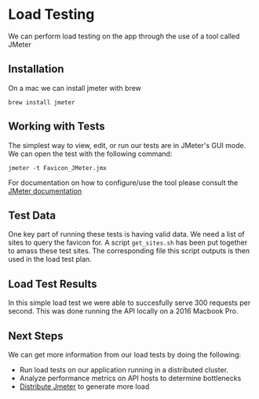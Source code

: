 # Load Testing

We can perform load testing on the app through the use of a tool called JMeter

## Installation

On a mac we can install jmeter with brew

`brew install jmeter`

## Working with Tests

The simplest way to view, edit, or run our tests are in JMeter's GUI mode.  We can open the test with the following command:

`jmeter -t Favicon_JMeter.jmx`

For documentation on how to configure/use the tool please consult the [JMeter documentation](https://jmeter.apache.org/usermanual/get-started.html)

## Test Data

One key part of running these tests is having valid data.  We need a list of sites to query the favicon for.  A script `get_sites.sh` has been put together to amass these test sites.  The corresponding file this script outputs is then used in the load test plan.

## Load Test Results

In this simple load test we were able to succesfully serve 300 requests per second.  This was done running the API locally on a 2016 Macbook Pro.

## Next Steps

We can get more information from our load tests by doing the following:
 - Run load tests on our application running in a distributed cluster.
 - Analyze performance metrics on API hosts to determine bottlenecks
 - [Distribute Jmeter](https://jmeter.apache.org/usermanual/jmeter_distributed_testing_step_by_step.html) to generate more load
